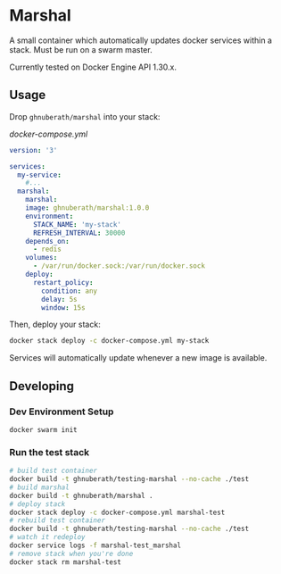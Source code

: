 # Marshal

A small container which automatically updates docker services within a stack. Must be run on a swarm master.

Currently tested on Docker Engine API 1.30.x.

## Usage

Drop `ghnuberath/marshal` into your stack:

*docker-compose.yml*
```yaml
version: '3'

services:
  my-service:
    #...
  marshal:
    marshal:
    image: ghnuberath/marshal:1.0.0
    environment:
      STACK_NAME: 'my-stack'
      REFRESH_INTERVAL: 30000
    depends_on:
      - redis
    volumes:
      - /var/run/docker.sock:/var/run/docker.sock
    deploy:
      restart_policy:
        condition: any
        delay: 5s
        window: 15s
```

Then, deploy your stack:
```bash
docker stack deploy -c docker-compose.yml my-stack
```

Services will automatically update whenever a new image is available.

## Developing

### Dev Environment Setup
```
docker swarm init
```

### Run the test stack
```bash
# build test container
docker build -t ghnuberath/testing-marshal --no-cache ./test
# build marshal
docker build -t ghnuberath/marshal .
# deploy stack
docker stack deploy -c docker-compose.yml marshal-test
# rebuild test container
docker build -t ghnuberath/testing-marshal --no-cache ./test
# watch it redeploy
docker service logs -f marshal-test_marshal
# remove stack when you're done
docker stack rm marshal-test
```
